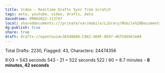 ```yaml
---
title: Video - Realtime Drafts Sync from Scratch
tags: meta, youtube, video, drafts, data
davodtime: 09082022-113747
local: shareddocuments:///private/var/mobile/Library/Mobile%20Documents/iCloud~md~obsidian/Documents/OBSHIDDIAN/drafts/3654868A-C962-4E0F-8E97-4675469416A9.md
dg-publish: true
share: true
draft: drafts://open?uuid=3654868A-C962-4E0F-8E97-4675469416A9
---
```


Total Drafts: 2230, Flagged: 43, Characters: 24474356

9:03 = 543 seconds
543 - 21 = 522 seconds
522 / 60 = 8.7 minutes - **8 minutes, 42 seconds**
